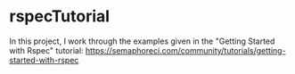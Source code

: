 # rspecTutorial
In this project, I work through the examples given in the "Getting Started with Rspec" tutorial: https://semaphoreci.com/community/tutorials/getting-started-with-rspec
